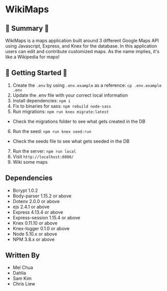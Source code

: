 # WikiMaps

## :round_pushpin: Summary :round_pushpin:

WikiMaps is a maps application built around 3 different Google Maps API using Javascript, Express, and Knex for the database.  In this application users can edit and contribute customized maps.  As the name implies, it's like a Wikipedia for maps!  


## :round_pushpin: Getting Started :round_pushpin:

1. Create the `.env` by using `.env.example` as a reference: `cp .env.example .env`
2. Update the .env file with your correct local information
3. Install dependencies: `npm i`
4. Fix to binaries for sass: `npm rebuild node-sass`
5. Run migrations: `npm run knex migrate:latest`
  - Check the migrations folder to see what gets created in the DB
6. Run the seed: `npm run knex seed:run`
  - Check the seeds file to see what gets seeded in the DB
7. Run the server: `npm run local`
8. Visit `http://localhost:8080/`
9. Wiki some maps

## Dependencies

* Bcrypt 1.0.2
* Body-parser 1.15.2 or above
* Dotenv 2.0.0 or above
* ejs 2.4.1 or above
* Express 4.13.4 or above
* Express-session 1.15.4 or above
* Knex 0.11.10 or above
* Knex-logger 0.1.0 or above
* Node 5.10.x or above
* NPM 3.8.x or above

## Written By
* Mel Chua 
* Dahlia
* Sam Kim 
* Chris Liew
